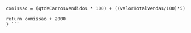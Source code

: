 ```function calculaSalario(qtdeCarrosVendidos, valorTotalVendas) {

comissao = (qtdeCarrosVendidos * 100) + ((valorTotalVendas/100)*5)

return comissao + 2000
} ```